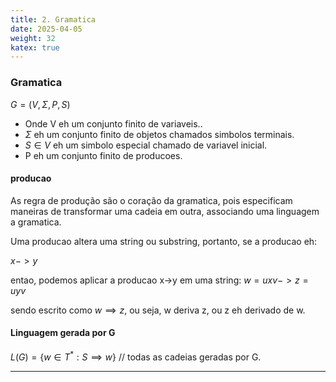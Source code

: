 ```yaml
---
title: 2. Gramatica
date: 2025-04-05
weight: 32
katex: true
---
```


### Gramatica

$G = (V, \Sigma, P, S)$

- Onde V eh um conjunto finito de variaveis..
- $\Sigma$ eh um conjunto finito de objetos chamados simbolos terminais.
- $S \in V$ eh um simbolo especial chamado de variavel inicial.
- P eh um conjunto finito de producoes.

#### producao

As regra de produção são o coração da gramatica, pois especificam maneiras de transformar uma cadeia em outra, associando uma linguagem a gramatica.

Uma producao altera uma string ou substring, portanto, se a producao eh:

$x -> y$

entao, podemos aplicar a producao x->y em uma string:
$w = uxv -> z = uyv$

sendo escrito como $w \implies z$, ou seja, w deriva z, ou z eh derivado de w.

#### Linguagem gerada por G

$L(G) = \lbrace w \in T^* : S \implies w \rbrace$ // todas as cadeias geradas por G.

---
